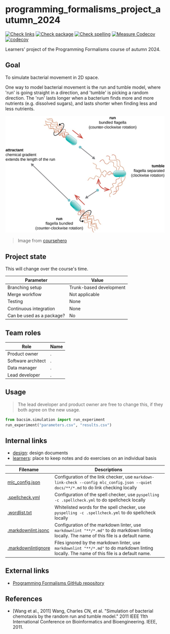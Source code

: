 # programming_formalisms_project_autumn_2024

[![Check links](https://github.com/programming-formalisms/programming_formalisms_project_autumn_2024/actions/workflows/check_links.yaml/badge.svg)](https://github.com/programming-formalisms/programming_formalisms_project_autumn_2024/actions/workflows/check_links.yaml)
[![Check package](https://github.com/programming-formalisms/programming_formalisms_project_autumn_2024/actions/workflows/check_package.yaml/badge.svg)](https://github.com/programming-formalisms/programming_formalisms_project_autumn_2024/actions/workflows/check_package.yaml)
[![Check spelling](https://github.com/programming-formalisms/programming_formalisms_project_autumn_2024/actions/workflows/check_spelling.yaml/badge.svg)](https://github.com/programming-formalisms/programming_formalisms_project_autumn_2024/actions/workflows/check_spelling.yaml)
[![Measure Codecov](https://github.com/programming-formalisms/programming_formalisms_project_autumn_2024/actions/workflows/measure_code_coverage.yml/badge.svg)](https://github.com/programming-formalisms/programming_formalisms_project_autumn_2024/actions/workflows/measure_code_coverage.yml)
[![codecov](https://codecov.io/github/programming-formalisms/programming_formalisms_project_autumn_2024/graph/badge.svg?token=wt5H4NzAZv)](https://codecov.io/github/programming-formalisms/programming_formalisms_project_autumn_2024)

Learners' project of the Programming Formalisms course of autumn 2024.

## Goal

To simulate bacterial movement in 2D space.

One way to model bacterial movement is 
the run and tumble model,
where 'run' is going straight in a direction,
and 'tumble' is picking a random direction.
The 'run' lasts longer when a bacterium
finds more and more nutrients (e.g. dissolved
sugars), and lasts shorter
when finding less and less nutrients.

![](run_and_tumble.jpg)

> Image from [coursehero](https://www.coursehero.com/study-guides/microbiology/unique-characteristics-of-prokaryotic-cells/)

## Project state

This will change over the course's time.

Parameter                |Value
-------------------------|-----------------------
Branching setup          |Trunk-based development
Merge workflow           |Not applicable
Testing                  |None
Continuous integration   |None
Can be used as a package?|No

## Team roles

Role              |Name
------------------|-----------------------
Product owner     |.
Software architect|.
Data manager      |.
Lead developer    |.

## Usage

> The lead developer and product owner are free to change this,
> if they both agree on the new usage.

```python
from bacsim.simulation import run_experiment
run_experiment("parameters.csv", "results.csv")
```

## Internal links

 * [design](design/README.md): design documents
 * [learners](learners/README.md): place to keep notes and do exercises on an individual basis

<!-- markdownlint-disable MD013 --><!-- Tables cannot be split up over lines, hence will break 80 characters per line -->

Filename                                  |Descriptions
------------------------------------------|--------------------------------------------------------------------------------------------------------------------------------------
[mlc_config.json](mlc_config.json)        |Configuration of the link checker, use `markdown-link-check --config mlc_config.json --quiet docs/**/*.md` to do link checking locally
[.spellcheck.yml](.spellcheck.yml)        |Configuration of the spell checker, use `pyspelling -c .spellcheck.yml` to do spellcheck locally
[.wordlist.txt](.wordlist.txt)            |Whitelisted words for the spell checker, use `pyspelling -c .spellcheck.yml` to do spellcheck locally
[.markdownlint.jsonc](.markdownlint.jsonc)|Configuration of the markdown linter, use `markdownlint "**/*.md"` to do markdown linting locally. The name of this file is a default name.
[.markdownlintignore](.markdownlintignore)|Files ignored by the markdown linter, use `markdownlint "**/*.md"` to do markdown linting locally. The name of this file is a default name.

<!-- markdownlint-enable MD013 -->

## External links

 * [Programming Formalisms GitHub repository](https://github.com/UPPMAX/programming_formalisms)

## References

 * [Wang et al., 2011] Wang, Charles CN, et al. "Simulation of bacterial chemotaxis by the random run and tumble model." 2011 IEEE 11th International Conference on Bioinformatics and Bioengineering. IEEE, 2011.
